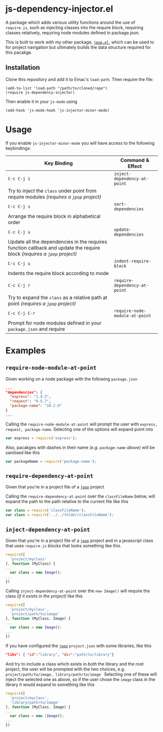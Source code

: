 # js-dependency-injector.el #

A package which adds various utility functions around the use of `require.js`, such as injecting classes into the require block, requiring classes relatively, requiring node modules defined in package.json.

This is built to work with my other package, [`jpop.el`](https://github.com/domtronn/jpop.el), which can be used to for project navigation but ultimately builds the data structure required for this pacakge.

## Installation ##

Clone this repository and add it to Emac's `load-path`. Then require the file:
```
(add-to-list 'load-path "/path/to/cloned/repo")
(require js-dependency-injector)
```
Then enable it in your `js-mode` using
```
(add-hook 'js-mode-hook 'js-injector-minor-mode)
```

# Usage

If you enable `js-injector-minor-mode` you will have access to the following keybindings:

Key Binding | Command & Effect
-------- | --- 
`C-c C-j i` | `inject-dependency-at-point`
 | Try to inject the `class` under point from require modules _(requires a `jpop` project)_
`C-c C-j s` | `sort-dependencies`
 | Arrange the require block in alphabetical order
`C-c C-j u` | `update-dependencies`
 | Update all the dependencies in the requires function callback and update the require block _(requires a `jpop` project)_
`C-c C-j u` | `indent-require-block`
 | Indents the require block according to mode
`C-c C-j r` | `require-dependency-at-point`
 | Try to expand the `class` as a relative path at point _(requires a `jpop` project)_
`C-c C-j C-r` | `require-node-module-at-point`
 | Prompt for node modules defined in your `package.json` and require

# Examples #

## `require-node-module-at-point` ##

Given working on a node package with the following `package.json`

```json
...
"dependencies": {
  "express": "1.4.5",
  "request": "0.5.7",
  "package-name": "10.2.9"
}
...
```

Calling the `require-node-module-at-point` will prompt the user with `express, request, package-name`.
Selecting one of the options will expand point into
```javascript
var express = require('express');
```
Also, pacakges with dashes in their name _(e.g. `package-name` above)_ will be sanitised like this
```javascript
var packageName = require('package-name');
```

## `require-dependency-at-point` ##

Given that you're in a project file of a [`jpop`](https://github.com/domtronn/jpop.el) project

Calling the `require-dependency-at-point` over the `classFileName` below,
will expand the path to the path relative to the current file like this
```javascript
var class = require('classFileName');
var class = require('../../folder/classFileName');
```

## `inject-dependency-at-point` ##

Given that you're in a project file of a [`jpop`](https://github.com/domtronn/jpop.el) project and in a javascript class that uses `require.js` blocks that looks something like this.

```javascript
require([
  'project/myclass'
], function (MyClass) {
...
  var class = new Image();
...
})
```

Calling `inject-dependency-at-point` over the `new Image()` will require the class _(if it exists in the project)_ like this

```javascript
require([
  'project/myclass',
  'project/path/to/image'
], function (MyClass, Image) {
...
  var class = new Image();
...
})
```

If you have configured the [`jpop`](https://github.com/domtronn/jpop.el) `project.json` with some libraries, like this
```json
"libs": { "id":"library", "dir":"path/to/library"}
```
And try to include a class which exists in _both_ the library and the root project, the user will be prompted with the two choices, e.g. `project/path/to/image, library/path/to/image `
Selecting one of these will inject the selected one as above, so if the user chose the `image` class in the library it would expand to something like this
```javascript
require([
  'project/myclass',
  'library/path/to/image'
], function (MyClass, Image) {
...
  var class = new |Image();
...
})
```

